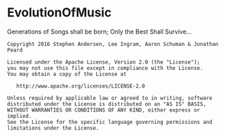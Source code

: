 # EvolutionOfMusic
Generations of Songs shall be born; Only the Best Shall Survive...
  
  
  
    Copyright 2016 Stephen Andersen, Lee Ingram, Aaron Schuman & Jonathan Peard

    Licensed under the Apache License, Version 2.0 (the "License");
    you may not use this file except in compliance with the License.
    You may obtain a copy of the License at

       http://www.apache.org/licenses/LICENSE-2.0

    Unless required by applicable law or agreed to in writing, software
    distributed under the License is distributed on an "AS IS" BASIS,
    WITHOUT WARRANTIES OR CONDITIONS OF ANY KIND, either express or implied.
    See the License for the specific language governing permissions and
    limitations under the License.
